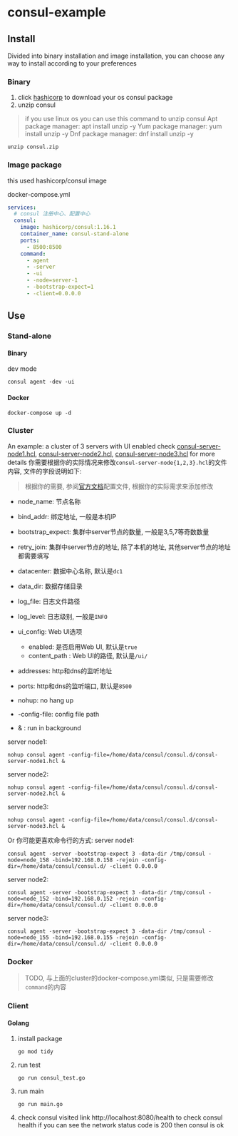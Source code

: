 # consul-example

## Install 

Divided into binary installation and image installation, you can choose any way to install according to your preferences

### Binary

1. click [hashicorp](https://developer.hashicorp.com/consul/downloads) to download your os consul package
2. unzip consul
> if you use linux os you can use this command to unzip consul
> Apt package manager: apt install unzip -y
> Yum package manager: yum install unzip -y
> Dnf package manager: dnf install unzip -y

```shell
unzip consul.zip
```

### Image package
this used hashicorp/consul image

docker-compose.yml
```yaml
services:
  # consul 注册中心、配置中心
  consul:
    image: hashicorp/consul:1.16.1
    container_name: consul-stand-alone
    ports:
      - 8500:8500
    command:
      - agent
      - -server
      - -ui
      - -node=server-1
      - -bootstrap-expect=1
      - -client=0.0.0.0
```

## Use

### Stand-alone

#### Binary
dev mode

```shell
consul agent -dev -ui
```

#### Docker

```shell
docker-compose up -d
```

### Cluster
An example: a cluster of 3 servers with UI enabled
check [consul-server-node1.hcl](./consul.d/consul-server-node1.hcl), [consul-server-node2.hcl](./consul.d/consul-server-node2.hcl), [consul-server-node3.hcl](./consul.d/consul-server-node3.hcl) for more details
你需要根据你的实际情况来修改`consul-server-node{1,2,3}.hcl`的文件内容, 文件的字段说明如下:
> 根据你的需要, 参阅[官方文档](https://developer.hashicorp.com/consul/docs/agent/config/config-files#ui-parameters)配置文件, 根据你的实际需求来添加修改

- node_name: 节点名称
- bind_addr: 绑定地址, 一般是本机IP
- bootstrap_expect: 集群中server节点的数量, 一般是3,5,7等奇数数量
- retry_join: 集群中server节点的地址, 除了本机的地址, 其他server节点的地址都需要填写
- datacenter: 数据中心名称, 默认是`dc1`
- data_dir: 数据存储目录
- log_file: 日志文件路径
- log_level: 日志级别, 一般是`INFO`
- ui_config: Web UI选项
  - enabled: 是否启用Web UI, 默认是`true`
  - content_path : Web UI的路径, 默认是`/ui/`
- addresses: http和dns的监听地址
- ports: http和dns的监听端口, 默认是`8500`


- nohup: no hang up
- -config-file: config file path
- & : run in background

server node1:
```shell
nohup consul agent -config-file=/home/data/consul/consul.d/consul-server-node1.hcl &
```

server node2:
```shell
nohup consul agent -config-file=/home/data/consul/consul.d/consul-server-node2.hcl &
```

server node3:
```shell
nohup consul agent -config-file=/home/data/consul/consul.d/consul-server-node3.hcl &
```

Or 你可能更喜欢命令行的方式:
server node1:
```shell
consul agent -server -bootstrap-expect 3 -data-dir /tmp/consul -node=node_158 -bind=192.168.0.158 -rejoin -config-dir=/home/data/consul/consul.d/ -client 0.0.0.0
```
server node2:
```shell
consul agent -server -bootstrap-expect 3 -data-dir /tmp/consul -node=node_152 -bind=192.168.0.152 -rejoin -config-dir=/home/data/consul/consul.d/ -client 0.0.0.0
```

server node3:
```shell
consul agent -server -bootstrap-expect 3 -data-dir /tmp/consul -node=node_155 -bind=192.168.0.155 -rejoin -config-dir=/home/data/consul/consul.d/ -client 0.0.0.0
```

### Docker
> TODO, 与上面的cluster的docker-compose.yml类似, 只是需要修改`command`的内容


### Client
#### Golang
1. install package
    ```shell
    go mod tidy
    ```

2. run test
    ```shell
    go run consul_test.go
    ```
3. run main
    ```shell
    go run main.go
    ```
4. check consul
visited link http://localhost:8080/health to check consul health if you can see the network status code is 200 then consul is ok
